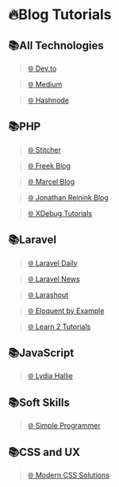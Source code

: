 # 🔥Blog Tutorials

## 📚All Technologies

> [🌐 Dev.to](https://dev.to/)

> [🌐 Medium](https://medium.com/topic/programming)

> [🌐 Hashnode](https://hashnode.com/community)

## 📚PHP

> [🌐 Stitcher](https://stitcher.io/)

> [🌐 Freek Blog](https://freek.dev/)

> [🌐 Marcel Blog](https://pociot.dev/)

> [🌐 Jonathan Reinink Blog](https://reinink.ca/articles)

> [🌐 XDebug Tutorials](https://learnxdebug.com/)

## 📚Laravel

> [🌐 Laravel Daily](https://laraveldaily.com/blog)

> [🌐 Laravel News](https://laravel-news.com)

> [🌐 Larashout](https://www.larashout.com/)

> [🌐 Eloquent by Example](https://eloquentbyexample.com)

> [🌐 Learn 2 Tutorials](https://learn2torials.com/category/laravel)

## 📚JavaScript

> [🌐 Lydia Hallie](https://www.theavocoder.com/)

## 📚Soft Skills

> [🌐 Simple Programmer](https://simpleprogrammer.com)

## 📚CSS and UX

> [🌐 Modern CSS Solutions](https://moderncss.dev/)
